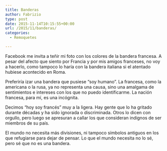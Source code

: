 ```yaml
---
title: Banderas
author: Fabrizio
type: post
date: 2015-11-14T10:15:55+00:00
url: /2015/11/banderas/
categories:
  - Remoquetes

---
```

Facebook me invita a teñir mi foto con los colores de la bandera francesa. A pesar del afecto que siento por Francia y por mis amigos franceses, no voy a hacerlo, como tampoco lo haría con la bandera italiana si el atentado hubiese acontecido en Roma.

Preferiría izar una bandera que pusiese &#8220;soy humano&#8221;. La francesa, como la americana o la rusa, ya no representa una causa, sino una amalgama de sentimientos e intereses con los que no puedo identificarme. La nación francesa, para mí, es una incógnita.

Decimos &#8220;hoy soy francés&#8221; muy a la ligera. Hay gente que lo ha gritado durante décadas y ha sido ignorada o discriminada. Otros lo dicen con orgullo, pero luego se apresuran a callar los que consideran indignos de ser miembros de su país.

El mundo no necesita más divisiones, ni tampoco símbolos antiguos en los que refugiarse para dejar de pensar. Lo que el mundo necesita no lo sé, pero sé que no es una bandera.